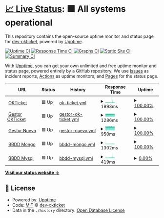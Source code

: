 # [📈 Live Status](https://dev-okticket.github.io/status): <!--live status--> **🟩 All systems operational**

This repository contains the open-source uptime monitor and status page for [dev-okticket](https://dev-okticket.github.io/status), powered by [Upptime](https://github.com/upptime/upptime).

[![Uptime CI](https://github.com/dev-okticket/status/workflows/Uptime%20CI/badge.svg)](https://github.com/dev-okticket/status/actions?query=workflow%3A%22Uptime+CI%22)
[![Response Time CI](https://github.com/dev-okticket/status/workflows/Response%20Time%20CI/badge.svg)](https://github.com/dev-okticket/status/actions?query=workflow%3A%22Response+Time+CI%22)
[![Graphs CI](https://github.com/dev-okticket/status/workflows/Graphs%20CI/badge.svg)](https://github.com/dev-okticket/status/actions?query=workflow%3A%22Graphs+CI%22)
[![Static Site CI](https://github.com/dev-okticket/status/workflows/Static%20Site%20CI/badge.svg)](https://github.com/dev-okticket/status/actions?query=workflow%3A%22Static+Site+CI%22)
[![Summary CI](https://github.com/dev-okticket/status/workflows/Summary%20CI/badge.svg)](https://github.com/dev-okticket/status/actions?query=workflow%3A%22Summary+CI%22)

With [Upptime](https://upptime.js.org), you can get your own unlimited and free uptime monitor and status page, powered entirely by a GitHub repository. We use [Issues](https://github.com/dev-okticket/status/issues) as incident reports, [Actions](https://github.com/dev-okticket/status/actions) as uptime monitors, and [Pages](https://dev-okticket.github.io/status) for the status page.

<!--start: status pages-->
<!-- This summary is generated by Upptime (https://github.com/upptime/upptime) -->
<!-- Do not edit this manually, your changes will be overwritten -->
<!-- prettier-ignore -->
| URL | Status | History | Response Time | Uptime |
| --- | ------ | ------- | ------------- | ------ |
| <img alt="" src="https://favicons.githubusercontent.com/www.okticket.es" height="13"> [OKTicket](https://www.okticket.es) | 🟩 Up | [ok-ticket.yml](https://github.com/dev-okticket/status/commits/HEAD/history/ok-ticket.yml) | <details><summary><img alt="Response time graph" src="./graphs/ok-ticket/response-time-week.png" height="20"> 1993ms</summary><br><a href="https://dev-okticket.github.io/status/history/ok-ticket"><img alt="Response time 1863" src="https://img.shields.io/endpoint?url=https%3A%2F%2Fraw.githubusercontent.com%2Fdev-okticket%2Fstatus%2FHEAD%2Fapi%2Fok-ticket%2Fresponse-time.json"></a><br><a href="https://dev-okticket.github.io/status/history/ok-ticket"><img alt="24-hour response time 2075" src="https://img.shields.io/endpoint?url=https%3A%2F%2Fraw.githubusercontent.com%2Fdev-okticket%2Fstatus%2FHEAD%2Fapi%2Fok-ticket%2Fresponse-time-day.json"></a><br><a href="https://dev-okticket.github.io/status/history/ok-ticket"><img alt="7-day response time 1993" src="https://img.shields.io/endpoint?url=https%3A%2F%2Fraw.githubusercontent.com%2Fdev-okticket%2Fstatus%2FHEAD%2Fapi%2Fok-ticket%2Fresponse-time-week.json"></a><br><a href="https://dev-okticket.github.io/status/history/ok-ticket"><img alt="30-day response time 1983" src="https://img.shields.io/endpoint?url=https%3A%2F%2Fraw.githubusercontent.com%2Fdev-okticket%2Fstatus%2FHEAD%2Fapi%2Fok-ticket%2Fresponse-time-month.json"></a><br><a href="https://dev-okticket.github.io/status/history/ok-ticket"><img alt="1-year response time 1863" src="https://img.shields.io/endpoint?url=https%3A%2F%2Fraw.githubusercontent.com%2Fdev-okticket%2Fstatus%2FHEAD%2Fapi%2Fok-ticket%2Fresponse-time-year.json"></a></details> | <details><summary><a href="https://dev-okticket.github.io/status/history/ok-ticket">100.00%</a></summary><a href="https://dev-okticket.github.io/status/history/ok-ticket"><img alt="All-time uptime 58.93%" src="https://img.shields.io/endpoint?url=https%3A%2F%2Fraw.githubusercontent.com%2Fdev-okticket%2Fstatus%2FHEAD%2Fapi%2Fok-ticket%2Fuptime.json"></a><br><a href="https://dev-okticket.github.io/status/history/ok-ticket"><img alt="24-hour uptime 100.00%" src="https://img.shields.io/endpoint?url=https%3A%2F%2Fraw.githubusercontent.com%2Fdev-okticket%2Fstatus%2FHEAD%2Fapi%2Fok-ticket%2Fuptime-day.json"></a><br><a href="https://dev-okticket.github.io/status/history/ok-ticket"><img alt="7-day uptime 100.00%" src="https://img.shields.io/endpoint?url=https%3A%2F%2Fraw.githubusercontent.com%2Fdev-okticket%2Fstatus%2FHEAD%2Fapi%2Fok-ticket%2Fuptime-week.json"></a><br><a href="https://dev-okticket.github.io/status/history/ok-ticket"><img alt="30-day uptime 49.47%" src="https://img.shields.io/endpoint?url=https%3A%2F%2Fraw.githubusercontent.com%2Fdev-okticket%2Fstatus%2FHEAD%2Fapi%2Fok-ticket%2Fuptime-month.json"></a><br><a href="https://dev-okticket.github.io/status/history/ok-ticket"><img alt="1-year uptime 58.93%" src="https://img.shields.io/endpoint?url=https%3A%2F%2Fraw.githubusercontent.com%2Fdev-okticket%2Fstatus%2FHEAD%2Fapi%2Fok-ticket%2Fuptime-year.json"></a></details>
| <img alt="" src="https://favicons.githubusercontent.com/admin.okticket.es" height="13"> [Gestor OKTicket](https://admin.okticket.es/) | 🟩 Up | [gestor-ok-ticket.yml](https://github.com/dev-okticket/status/commits/HEAD/history/gestor-ok-ticket.yml) | <details><summary><img alt="Response time graph" src="./graphs/gestor-ok-ticket/response-time-week.png" height="20"> 1286ms</summary><br><a href="https://dev-okticket.github.io/status/history/gestor-ok-ticket"><img alt="Response time 1307" src="https://img.shields.io/endpoint?url=https%3A%2F%2Fraw.githubusercontent.com%2Fdev-okticket%2Fstatus%2FHEAD%2Fapi%2Fgestor-ok-ticket%2Fresponse-time.json"></a><br><a href="https://dev-okticket.github.io/status/history/gestor-ok-ticket"><img alt="24-hour response time 1221" src="https://img.shields.io/endpoint?url=https%3A%2F%2Fraw.githubusercontent.com%2Fdev-okticket%2Fstatus%2FHEAD%2Fapi%2Fgestor-ok-ticket%2Fresponse-time-day.json"></a><br><a href="https://dev-okticket.github.io/status/history/gestor-ok-ticket"><img alt="7-day response time 1286" src="https://img.shields.io/endpoint?url=https%3A%2F%2Fraw.githubusercontent.com%2Fdev-okticket%2Fstatus%2FHEAD%2Fapi%2Fgestor-ok-ticket%2Fresponse-time-week.json"></a><br><a href="https://dev-okticket.github.io/status/history/gestor-ok-ticket"><img alt="30-day response time 1320" src="https://img.shields.io/endpoint?url=https%3A%2F%2Fraw.githubusercontent.com%2Fdev-okticket%2Fstatus%2FHEAD%2Fapi%2Fgestor-ok-ticket%2Fresponse-time-month.json"></a><br><a href="https://dev-okticket.github.io/status/history/gestor-ok-ticket"><img alt="1-year response time 1307" src="https://img.shields.io/endpoint?url=https%3A%2F%2Fraw.githubusercontent.com%2Fdev-okticket%2Fstatus%2FHEAD%2Fapi%2Fgestor-ok-ticket%2Fresponse-time-year.json"></a></details> | <details><summary><a href="https://dev-okticket.github.io/status/history/gestor-ok-ticket">100.00%</a></summary><a href="https://dev-okticket.github.io/status/history/gestor-ok-ticket"><img alt="All-time uptime 99.95%" src="https://img.shields.io/endpoint?url=https%3A%2F%2Fraw.githubusercontent.com%2Fdev-okticket%2Fstatus%2FHEAD%2Fapi%2Fgestor-ok-ticket%2Fuptime.json"></a><br><a href="https://dev-okticket.github.io/status/history/gestor-ok-ticket"><img alt="24-hour uptime 100.00%" src="https://img.shields.io/endpoint?url=https%3A%2F%2Fraw.githubusercontent.com%2Fdev-okticket%2Fstatus%2FHEAD%2Fapi%2Fgestor-ok-ticket%2Fuptime-day.json"></a><br><a href="https://dev-okticket.github.io/status/history/gestor-ok-ticket"><img alt="7-day uptime 100.00%" src="https://img.shields.io/endpoint?url=https%3A%2F%2Fraw.githubusercontent.com%2Fdev-okticket%2Fstatus%2FHEAD%2Fapi%2Fgestor-ok-ticket%2Fuptime-week.json"></a><br><a href="https://dev-okticket.github.io/status/history/gestor-ok-ticket"><img alt="30-day uptime 100.00%" src="https://img.shields.io/endpoint?url=https%3A%2F%2Fraw.githubusercontent.com%2Fdev-okticket%2Fstatus%2FHEAD%2Fapi%2Fgestor-ok-ticket%2Fuptime-month.json"></a><br><a href="https://dev-okticket.github.io/status/history/gestor-ok-ticket"><img alt="1-year uptime 99.95%" src="https://img.shields.io/endpoint?url=https%3A%2F%2Fraw.githubusercontent.com%2Fdev-okticket%2Fstatus%2FHEAD%2Fapi%2Fgestor-ok-ticket%2Fuptime-year.json"></a></details>
| <img alt="" src="https://favicons.githubusercontent.com/adminokt.okticket.es" height="13"> [Gestor Nuevo](https://adminokt.okticket.es/) | 🟩 Up | [gestor-nuevo.yml](https://github.com/dev-okticket/status/commits/HEAD/history/gestor-nuevo.yml) | <details><summary><img alt="Response time graph" src="./graphs/gestor-nuevo/response-time-week.png" height="20"> 950ms</summary><br><a href="https://dev-okticket.github.io/status/history/gestor-nuevo"><img alt="Response time 966" src="https://img.shields.io/endpoint?url=https%3A%2F%2Fraw.githubusercontent.com%2Fdev-okticket%2Fstatus%2FHEAD%2Fapi%2Fgestor-nuevo%2Fresponse-time.json"></a><br><a href="https://dev-okticket.github.io/status/history/gestor-nuevo"><img alt="24-hour response time 915" src="https://img.shields.io/endpoint?url=https%3A%2F%2Fraw.githubusercontent.com%2Fdev-okticket%2Fstatus%2FHEAD%2Fapi%2Fgestor-nuevo%2Fresponse-time-day.json"></a><br><a href="https://dev-okticket.github.io/status/history/gestor-nuevo"><img alt="7-day response time 950" src="https://img.shields.io/endpoint?url=https%3A%2F%2Fraw.githubusercontent.com%2Fdev-okticket%2Fstatus%2FHEAD%2Fapi%2Fgestor-nuevo%2Fresponse-time-week.json"></a><br><a href="https://dev-okticket.github.io/status/history/gestor-nuevo"><img alt="30-day response time 962" src="https://img.shields.io/endpoint?url=https%3A%2F%2Fraw.githubusercontent.com%2Fdev-okticket%2Fstatus%2FHEAD%2Fapi%2Fgestor-nuevo%2Fresponse-time-month.json"></a><br><a href="https://dev-okticket.github.io/status/history/gestor-nuevo"><img alt="1-year response time 966" src="https://img.shields.io/endpoint?url=https%3A%2F%2Fraw.githubusercontent.com%2Fdev-okticket%2Fstatus%2FHEAD%2Fapi%2Fgestor-nuevo%2Fresponse-time-year.json"></a></details> | <details><summary><a href="https://dev-okticket.github.io/status/history/gestor-nuevo">100.00%</a></summary><a href="https://dev-okticket.github.io/status/history/gestor-nuevo"><img alt="All-time uptime 99.99%" src="https://img.shields.io/endpoint?url=https%3A%2F%2Fraw.githubusercontent.com%2Fdev-okticket%2Fstatus%2FHEAD%2Fapi%2Fgestor-nuevo%2Fuptime.json"></a><br><a href="https://dev-okticket.github.io/status/history/gestor-nuevo"><img alt="24-hour uptime 100.00%" src="https://img.shields.io/endpoint?url=https%3A%2F%2Fraw.githubusercontent.com%2Fdev-okticket%2Fstatus%2FHEAD%2Fapi%2Fgestor-nuevo%2Fuptime-day.json"></a><br><a href="https://dev-okticket.github.io/status/history/gestor-nuevo"><img alt="7-day uptime 100.00%" src="https://img.shields.io/endpoint?url=https%3A%2F%2Fraw.githubusercontent.com%2Fdev-okticket%2Fstatus%2FHEAD%2Fapi%2Fgestor-nuevo%2Fuptime-week.json"></a><br><a href="https://dev-okticket.github.io/status/history/gestor-nuevo"><img alt="30-day uptime 100.00%" src="https://img.shields.io/endpoint?url=https%3A%2F%2Fraw.githubusercontent.com%2Fdev-okticket%2Fstatus%2FHEAD%2Fapi%2Fgestor-nuevo%2Fuptime-month.json"></a><br><a href="https://dev-okticket.github.io/status/history/gestor-nuevo"><img alt="1-year uptime 99.99%" src="https://img.shields.io/endpoint?url=https%3A%2F%2Fraw.githubusercontent.com%2Fdev-okticket%2Fstatus%2FHEAD%2Fapi%2Fgestor-nuevo%2Fuptime-year.json"></a></details>
| <img alt="" src="https://favicons.githubusercontent.com/api.okticket.es" height="13"> [BBDD Mongo](https://api.okticket.es/v2/public/api/monitor/mongodb) | 🟩 Up | [bbdd-mongo.yml](https://github.com/dev-okticket/status/commits/HEAD/history/bbdd-mongo.yml) | <details><summary><img alt="Response time graph" src="./graphs/bbdd-mongo/response-time-week.png" height="20"> 1302ms</summary><br><a href="https://dev-okticket.github.io/status/history/bbdd-mongo"><img alt="Response time 1298" src="https://img.shields.io/endpoint?url=https%3A%2F%2Fraw.githubusercontent.com%2Fdev-okticket%2Fstatus%2FHEAD%2Fapi%2Fbbdd-mongo%2Fresponse-time.json"></a><br><a href="https://dev-okticket.github.io/status/history/bbdd-mongo"><img alt="24-hour response time 1235" src="https://img.shields.io/endpoint?url=https%3A%2F%2Fraw.githubusercontent.com%2Fdev-okticket%2Fstatus%2FHEAD%2Fapi%2Fbbdd-mongo%2Fresponse-time-day.json"></a><br><a href="https://dev-okticket.github.io/status/history/bbdd-mongo"><img alt="7-day response time 1302" src="https://img.shields.io/endpoint?url=https%3A%2F%2Fraw.githubusercontent.com%2Fdev-okticket%2Fstatus%2FHEAD%2Fapi%2Fbbdd-mongo%2Fresponse-time-week.json"></a><br><a href="https://dev-okticket.github.io/status/history/bbdd-mongo"><img alt="30-day response time 1373" src="https://img.shields.io/endpoint?url=https%3A%2F%2Fraw.githubusercontent.com%2Fdev-okticket%2Fstatus%2FHEAD%2Fapi%2Fbbdd-mongo%2Fresponse-time-month.json"></a><br><a href="https://dev-okticket.github.io/status/history/bbdd-mongo"><img alt="1-year response time 1298" src="https://img.shields.io/endpoint?url=https%3A%2F%2Fraw.githubusercontent.com%2Fdev-okticket%2Fstatus%2FHEAD%2Fapi%2Fbbdd-mongo%2Fresponse-time-year.json"></a></details> | <details><summary><a href="https://dev-okticket.github.io/status/history/bbdd-mongo">100.00%</a></summary><a href="https://dev-okticket.github.io/status/history/bbdd-mongo"><img alt="All-time uptime 94.86%" src="https://img.shields.io/endpoint?url=https%3A%2F%2Fraw.githubusercontent.com%2Fdev-okticket%2Fstatus%2FHEAD%2Fapi%2Fbbdd-mongo%2Fuptime.json"></a><br><a href="https://dev-okticket.github.io/status/history/bbdd-mongo"><img alt="24-hour uptime 100.00%" src="https://img.shields.io/endpoint?url=https%3A%2F%2Fraw.githubusercontent.com%2Fdev-okticket%2Fstatus%2FHEAD%2Fapi%2Fbbdd-mongo%2Fuptime-day.json"></a><br><a href="https://dev-okticket.github.io/status/history/bbdd-mongo"><img alt="7-day uptime 100.00%" src="https://img.shields.io/endpoint?url=https%3A%2F%2Fraw.githubusercontent.com%2Fdev-okticket%2Fstatus%2FHEAD%2Fapi%2Fbbdd-mongo%2Fuptime-week.json"></a><br><a href="https://dev-okticket.github.io/status/history/bbdd-mongo"><img alt="30-day uptime 100.00%" src="https://img.shields.io/endpoint?url=https%3A%2F%2Fraw.githubusercontent.com%2Fdev-okticket%2Fstatus%2FHEAD%2Fapi%2Fbbdd-mongo%2Fuptime-month.json"></a><br><a href="https://dev-okticket.github.io/status/history/bbdd-mongo"><img alt="1-year uptime 94.86%" src="https://img.shields.io/endpoint?url=https%3A%2F%2Fraw.githubusercontent.com%2Fdev-okticket%2Fstatus%2FHEAD%2Fapi%2Fbbdd-mongo%2Fuptime-year.json"></a></details>
| <img alt="" src="https://favicons.githubusercontent.com/api.okticket.es" height="13"> [BBDD Mysql](https://api.okticket.es/v2/public/api/monitor/mysql) | 🟩 Up | [bbdd-mysql.yml](https://github.com/dev-okticket/status/commits/HEAD/history/bbdd-mysql.yml) | <details><summary><img alt="Response time graph" src="./graphs/bbdd-mysql/response-time-week.png" height="20"> 419ms</summary><br><a href="https://dev-okticket.github.io/status/history/bbdd-mysql"><img alt="Response time 439" src="https://img.shields.io/endpoint?url=https%3A%2F%2Fraw.githubusercontent.com%2Fdev-okticket%2Fstatus%2FHEAD%2Fapi%2Fbbdd-mysql%2Fresponse-time.json"></a><br><a href="https://dev-okticket.github.io/status/history/bbdd-mysql"><img alt="24-hour response time 414" src="https://img.shields.io/endpoint?url=https%3A%2F%2Fraw.githubusercontent.com%2Fdev-okticket%2Fstatus%2FHEAD%2Fapi%2Fbbdd-mysql%2Fresponse-time-day.json"></a><br><a href="https://dev-okticket.github.io/status/history/bbdd-mysql"><img alt="7-day response time 419" src="https://img.shields.io/endpoint?url=https%3A%2F%2Fraw.githubusercontent.com%2Fdev-okticket%2Fstatus%2FHEAD%2Fapi%2Fbbdd-mysql%2Fresponse-time-week.json"></a><br><a href="https://dev-okticket.github.io/status/history/bbdd-mysql"><img alt="30-day response time 494" src="https://img.shields.io/endpoint?url=https%3A%2F%2Fraw.githubusercontent.com%2Fdev-okticket%2Fstatus%2FHEAD%2Fapi%2Fbbdd-mysql%2Fresponse-time-month.json"></a><br><a href="https://dev-okticket.github.io/status/history/bbdd-mysql"><img alt="1-year response time 439" src="https://img.shields.io/endpoint?url=https%3A%2F%2Fraw.githubusercontent.com%2Fdev-okticket%2Fstatus%2FHEAD%2Fapi%2Fbbdd-mysql%2Fresponse-time-year.json"></a></details> | <details><summary><a href="https://dev-okticket.github.io/status/history/bbdd-mysql">0.00%</a></summary><a href="https://dev-okticket.github.io/status/history/bbdd-mysql"><img alt="All-time uptime 33.63%" src="https://img.shields.io/endpoint?url=https%3A%2F%2Fraw.githubusercontent.com%2Fdev-okticket%2Fstatus%2FHEAD%2Fapi%2Fbbdd-mysql%2Fuptime.json"></a><br><a href="https://dev-okticket.github.io/status/history/bbdd-mysql"><img alt="24-hour uptime 0.00%" src="https://img.shields.io/endpoint?url=https%3A%2F%2Fraw.githubusercontent.com%2Fdev-okticket%2Fstatus%2FHEAD%2Fapi%2Fbbdd-mysql%2Fuptime-day.json"></a><br><a href="https://dev-okticket.github.io/status/history/bbdd-mysql"><img alt="7-day uptime 0.00%" src="https://img.shields.io/endpoint?url=https%3A%2F%2Fraw.githubusercontent.com%2Fdev-okticket%2Fstatus%2FHEAD%2Fapi%2Fbbdd-mysql%2Fuptime-week.json"></a><br><a href="https://dev-okticket.github.io/status/history/bbdd-mysql"><img alt="30-day uptime 0.00%" src="https://img.shields.io/endpoint?url=https%3A%2F%2Fraw.githubusercontent.com%2Fdev-okticket%2Fstatus%2FHEAD%2Fapi%2Fbbdd-mysql%2Fuptime-month.json"></a><br><a href="https://dev-okticket.github.io/status/history/bbdd-mysql"><img alt="1-year uptime 33.63%" src="https://img.shields.io/endpoint?url=https%3A%2F%2Fraw.githubusercontent.com%2Fdev-okticket%2Fstatus%2FHEAD%2Fapi%2Fbbdd-mysql%2Fuptime-year.json"></a></details>

<!--end: status pages-->

[**Visit our status website →**](https://dev-okticket.github.io/status)

## 📄 License

- Powered by: [Upptime](https://github.com/upptime/upptime)
- Code: [MIT](./LICENSE) © [dev-okticket](https://dev-okticket.github.io/status)
- Data in the `./history` directory: [Open Database License](https://opendatacommons.org/licenses/odbl/1-0/)
